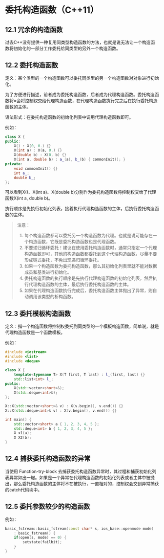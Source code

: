 # 委托构造函数（C++11）

## 12.1 冗余的构造函数

过去C++没有提供一种复用同类型构造函数的方法，也就是说无法让一个构造函数将初始化的一部分工作委托给同类型的另外一个构造函数。

## 12.2 委托构造函数

定义：某个类型的一个构造函数可以委托同类型的另一个构造函数对对象进行初始化。

为了方便进行描述，前者成为委托构造函数，后者成为代理构造函数。委托构造函数将=会将控制权交给代理构造函数，在代理构造函数执行完之后在执行委托构造函数的主体。

语法形式：在委托构造函数的初始化列表中调用代理构造函数即可。

例如：
```c++
class X {
public:
    X() : X(0, 0.) {}
    X(int a) : X(a, 0.) {}
    X(double b) : X(0, b) {}
    X(int a, double b) : a_(a), b_(b) { commonInit(); }
private:
    void commonInit() {}
    int a_;
    double b_;
};
```

可以看到X()、X(int a)、X(double b)分别作为委托构造函数将控制权交给了代理函数X(int a, double b)。

执行顺序是先执行初始化列表，接着执行代理构造函数的主体，后执行委托构造函数的主体。

> 注意：
>
> 1. 每个构造函数都可以委托另一个构造函数为代理。也就是说可能存在一个构造函数，它既是委托构造函数也是代理函数。
> 2. 不要递归循环委托！建议在使用委托构造函数时，通常只指定一个代理构造函数即可，其他的构造函数都委托到这个代理构造函数，尽量不要形成链式委托，不免出现递归循环委托。
> 3. 如果一个构造函数为委托构造函数，那么其初始化列表里就不能对数据成员和基类进行初始化。
> 4. 委托构造函数的执行顺序是先执行代理构造函数的初始化列表，然后执行代理构造函数的主体，最后执行委托构造函数的主体。
> 5. 如果在代理构造函数执行完成后，委托构造函数主体抛出了异常，则自动调用该类型的析构函数。

## 12.3 委托模板构造函数

定义：指一个构造函数将控制权委托到同类型的一个模板构造函数，简单说，就是代理构造函数是一个函数模板。

例如：

```c++
#include <iostream>
#include <list>
#include <deque>

class X {
	template<typename T> X(T first, T last) : l_(first, last) {}
    std::list<int> l_;
public:
    X(std::vector<short>&);
    X(std::deque<int>&);
};

X::X(std::vector<short>& v) : X(v.begin(), v.end()) {}
X::X(std::deque<int>& v) : X(v.begin(), v.end()) {}

int main() {
	std::vector<short> a { 1, 2, 3, 4, 5 };
    std::deque<int> b { 1, 2, 3, 4, 5 };
    X x1(a);
    X X2(b);
}
```

## 12.4 捕获委托构造函数的异常

当使用 Function-try-block 去捕获委托构造函数异常时，其过程和捕获初始化列表异常如出一辙。如果是一个异常在代理构造函数的初始化列表或者主体中被抛出，那么委托构造函数的主体将不在被执行，一直相对的，控制权会交到异常捕获的catch代码块中。

## 12.5 委托参数较少的构造函数

例如：

```c++
basic_fstream::basic_fstream(const char* s, ios_base::openmode mode)
    : basic_fstream() {
	if(open(s, mode) == 0) {
        setstate(failbit);
    }
}
```

